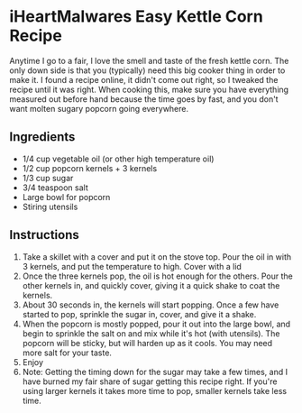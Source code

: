 # iHeartMalwares Easy Kettle Corn Recipe

Anytime I go to a fair, I love the smell and taste of the fresh kettle corn. The only down side is that you (typically) need this big cooker thing in order to make it. I found a recipe online, it didn't come out right, so I tweaked the recipe until it was right. When cooking this, make sure you have everything measured out before hand because the time goes by fast, and you don't want molten sugary popcorn going everywhere.

## Ingredients

- 1/4 cup vegetable oil (or other high temperature oil)
- 1/2 cup popcorn kernels + 3 kernels
- 1/3 cup sugar
- 3/4 teaspoon salt
- Large bowl for popcorn
- Stiring utensils

## Instructions

1. Take a skillet with a cover and put it on the stove top. Pour the oil in with 3 kernels, and put the temperature to high. Cover with a lid
2. Once the three kernels pop, the oil is hot enough for the others. Pour the other kernels in, and quickly cover, giving it a quick shake to coat the kernels.
3. About 30 seconds in, the kernels will start popping. Once a few have started to pop, sprinkle the sugar in, cover, and give it a shake.
4. When the popcorn is mostly popped, pour it out into the large bowl, and begin to sprinkle the salt on and mix while it's hot (with utensils). The popcorn will be sticky, but will harden up as it cools. You may need more salt for your taste.
5. Enjoy
6. Note: Getting the timing down for the sugar may take a few times, and I have burned my fair share of sugar getting this recipe right. If you're using larger kernels it takes more time to pop, smaller kernels take less time.
